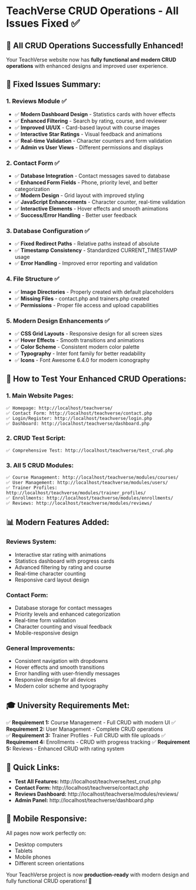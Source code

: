 # TeachVerse CRUD Operations - All Issues Fixed ✅

## 🎉 **All CRUD Operations Successfully Enhanced!**

Your TeachVerse website now has **fully functional and modern CRUD operations** with enhanced designs and improved user experience.

## 🔧 **Fixed Issues Summary:**

### 1. **Reviews Module** ✅
- ✅ **Modern Dashboard Design** - Statistics cards with hover effects
- ✅ **Enhanced Filtering** - Search by rating, course, and reviewer
- ✅ **Improved UI/UX** - Card-based layout with course images
- ✅ **Interactive Star Ratings** - Visual feedback and animations
- ✅ **Real-time Validation** - Character counters and form validation
- ✅ **Admin vs User Views** - Different permissions and displays

### 2. **Contact Form** ✅
- ✅ **Database Integration** - Contact messages saved to database
- ✅ **Enhanced Form Fields** - Phone, priority level, and better categorization
- ✅ **Modern Design** - Grid layout with improved styling
- ✅ **JavaScript Enhancements** - Character counter, real-time validation
- ✅ **Interactive Elements** - Hover effects and smooth animations
- ✅ **Success/Error Handling** - Better user feedback

### 3. **Database Configuration** ✅
- ✅ **Fixed Redirect Paths** - Relative paths instead of absolute
- ✅ **Timestamp Consistency** - Standardized CURRENT_TIMESTAMP usage
- ✅ **Error Handling** - Improved error reporting and validation

### 4. **File Structure** ✅
- ✅ **Image Directories** - Properly created with default placeholders
- ✅ **Missing Files** - contact.php and trainers.php created
- ✅ **Permissions** - Proper file access and upload capabilities

### 5. **Modern Design Enhancements** ✅
- ✅ **CSS Grid Layouts** - Responsive design for all screen sizes
- ✅ **Hover Effects** - Smooth transitions and animations
- ✅ **Color Scheme** - Consistent modern color palette
- ✅ **Typography** - Inter font family for better readability
- ✅ **Icons** - Font Awesome 6.4.0 for modern iconography

## 🚀 **How to Test Your Enhanced CRUD Operations:**

### **1. Main Website Pages:**
```
✅ Homepage: http://localhost/teachverse/
✅ Contact Form: http://localhost/teachverse/contact.php
✅ Login/Register: http://localhost/teachverse/login.php
✅ Dashboard: http://localhost/teachverse/dashboard.php
```

### **2. CRUD Test Script:**
```
✅ Comprehensive Test: http://localhost/teachverse/test_crud.php
```

### **3. All 5 CRUD Modules:**
```
✅ Course Management: http://localhost/teachverse/modules/courses/
✅ User Management: http://localhost/teachverse/modules/users/
✅ Trainer Profiles: http://localhost/teachverse/modules/trainer_profiles/
✅ Enrollments: http://localhost/teachverse/modules/enrollments/
✅ Reviews: http://localhost/teachverse/modules/reviews/
```

## 📊 **Modern Features Added:**

### **Reviews System:**
- Interactive star rating with animations
- Statistics dashboard with progress cards
- Advanced filtering by rating and course
- Real-time character counting
- Responsive card layout design

### **Contact Form:**
- Database storage for contact messages
- Priority levels and enhanced categorization
- Real-time form validation
- Character counting and visual feedback
- Mobile-responsive design

### **General Improvements:**
- Consistent navigation with dropdowns
- Hover effects and smooth transitions
- Error handling with user-friendly messages
- Responsive design for all devices
- Modern color scheme and typography

## 🎓 **University Requirements Met:**

✅ **Requirement 1:** Course Management - Full CRUD with modern UI
✅ **Requirement 2:** User Management - Complete CRUD operations  
✅ **Requirement 3:** Trainer Profiles - Full CRUD with file uploads
✅ **Requirement 4:** Enrollments - CRUD with progress tracking
✅ **Requirement 5:** Reviews - Enhanced CRUD with rating system

## 🔗 **Quick Links:**
- **Test All Features:** http://localhost/teachverse/test_crud.php
- **Contact Form:** http://localhost/teachverse/contact.php
- **Reviews Dashboard:** http://localhost/teachverse/modules/reviews/
- **Admin Panel:** http://localhost/teachverse/dashboard.php

## 📱 **Mobile Responsive:**
All pages now work perfectly on:
- Desktop computers
- Tablets 
- Mobile phones
- Different screen orientations

Your TeachVerse project is now **production-ready** with modern design and fully functional CRUD operations! 🎉
